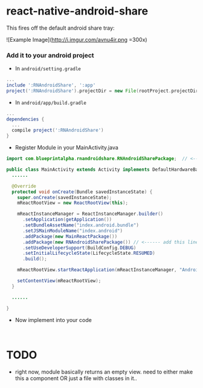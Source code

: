 # react-native-android-share

This fires off the default android share tray:

![Example Image](http://i.imgur.com/avnu4ir.png =300x)

### Add it to your android project

* In `android/setting.gradle`

```gradle
...
include ':RNAndroidShare', ':app'
project(':RNAndroidShare').projectDir = new File(rootProject.projectDir, '../node_modules/react-native-android-share')
```

* In `android/app/build.gradle`

```gradle
...
dependencies {
  ...
  compile project(':RNAndroidShare')
}
```

* Register Module in your MainActivity.java

```java
import com.blueprintalpha.rnandroidshare.RNAndroidSharePackage;  // <--- import

public class MainActivity extends Activity implements DefaultHardwareBackBtnHandler {
  ......

  @Override
  protected void onCreate(Bundle savedInstanceState) {
    super.onCreate(savedInstanceState);
    mReactRootView = new ReactRootView(this);

    mReactInstanceManager = ReactInstanceManager.builder()
      .setApplication(getApplication())
      .setBundleAssetName("index.android.bundle")
      .setJSMainModuleName("index.android")
      .addPackage(new MainReactPackage())
      .addPackage(new RNAndroidSharePackage()) // <------ add this line to your MainActivity class
      .setUseDeveloperSupport(BuildConfig.DEBUG)
      .setInitialLifecycleState(LifecycleState.RESUMED)
      .build();

    mReactRootView.startReactApplication(mReactInstanceManager, "AndroidRNSample", null);

    setContentView(mReactRootView);
  }

  ......

}
```

* Now implement into your code

```


```

TODO
=====================
* right now, module basically returns an empty view. need to either make this a component OR just a file with classes in it..
